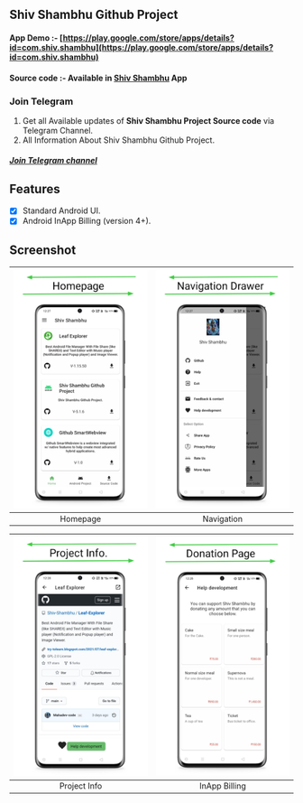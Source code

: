 ## Shiv Shambhu Github Project

#### App Demo :- [https://play.google.com/store/apps/details?id=com.shiv.shambhu](https://play.google.com/store/apps/details?id=com.shiv.shambhu)

#### Source code :- Available in [Shiv Shambhu](https://play.google.com/store/apps/details?id=com.shiv.shambhu) App

### Join Telegram
1. Get all Available updates of **Shiv Shambhu Project Source code** via Telegram Channel.
2. All Information About Shiv Shambhu Github Project.
##### [Join Telegram channel](https://t.me/Shiv_Shambhu_Github)</br>



## Features
- [x] Standard Android UI.
- [x] Android InApp Billing (version 4+).

## Screenshot

| <img src = "https://github.com/Shiv-Shambhu/Shiv-Shambhu-Project/blob/main/Image/Capture%202021-09-01%2012.29.28.jpg" width = "300"/> | <img src = "https://github.com/Shiv-Shambhu/Shiv-Shambhu-Project/blob/main/Image/Capture%202021-09-01%2012.30.38.jpg" width = "300"/>|
|:---:|:---:|
| Homepage | Navigation |

| <img src = "https://github.com/Shiv-Shambhu/Shiv-Shambhu-Project/blob/main/Image/Capture%202021-09-01%2012.31.13.jpg" width = "300"/> | <img src = "https://github.com/Shiv-Shambhu/Shiv-Shambhu-Project/blob/main/Image/Capture%202021-09-01%2012.31.41.jpg" width = "300"/>|
|:---:|:---:|
| Project Info | InApp Billing |
